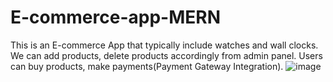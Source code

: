 # E-commerce-app-MERN
This is an E-commerce App that typically include watches and wall clocks. We can add products, delete products accordingly from admin panel. Users can buy products, make payments(Payment Gateway Integration).
![image](https://github.com/Kajal-Punjabi/E-commerce-app-MERN/assets/134935631/0ded084f-12a6-44d0-b3fd-c87524769e13)
